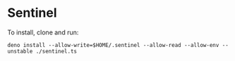 # Sentinel

To install, clone and run:

```
deno install --allow-write=$HOME/.sentinel --allow-read --allow-env --unstable ./sentinel.ts
```
